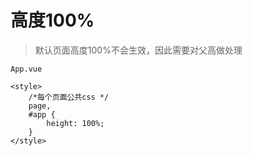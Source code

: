 # 高度100%

> 默认页面高度100%不会生效，因此需要对父高做处理

`App.vue`

```
<style>
	/*每个页面公共css */
	page,
	#app {
		height: 100%;
	}
</style>
```